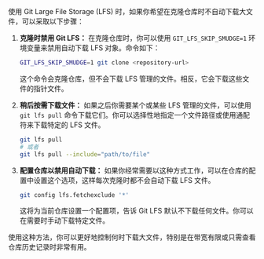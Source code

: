 使用 Git Large File Storage (LFS) 时，如果你希望在克隆仓库时不自动下载大文件，可以采取以下步骤：

1. **克隆时禁用 Git LFS：** 在克隆仓库时，你可以使用 `GIT_LFS_SKIP_SMUDGE=1` 环境变量来禁用自动下载 LFS 对象。命令如下：

   ```bash
   GIT_LFS_SKIP_SMUDGE=1 git clone <repository-url>
   ```

   这个命令会克隆仓库，但不会下载 LFS 管理的文件。相反，它会下载这些文件的指针文件。

2. **稍后按需下载文件：** 如果之后你需要某个或某些 LFS 管理的文件，可以使用 `git lfs pull` 命令下载它们。你可以选择性地指定一个文件路径或使用通配符来下载特定的 LFS 文件。

   ```bash
   git lfs pull
   # 或者
   git lfs pull --include="path/to/file"
   ```

3. **配置仓库以禁用自动下载：** 如果你经常需要以这种方式工作，可以在仓库的配置中设置这个选项，这样每次克隆时都不会自动下载 LFS 文件。

   ```bash
   git config lfs.fetchexclude '*'
   ```

   这将为当前仓库设置一个配置项，告诉 Git LFS 默认不下载任何文件。你可以在需要时手动下载特定文件。

使用这种方法，你可以更好地控制何时下载大文件，特别是在带宽有限或只需查看仓库历史记录时非常有用。
